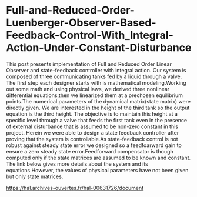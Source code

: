 # Full-and-Reduced-Order-Luenberger-Observer-Based-Feedback-Control-With_Integral-Action-Under-Constant-Disturbance
This post presents implementation of Full and Reduced Order Linear Observer and state-feedback controller with integral action.
Our system is composed of three communicating tanks fed by a liquid through a valve. The first step each designer starts with is mathematical modeling.Working out some math and using physical laws, we derived three nonlinear
differential equations,then we linearized them at a prechosen equilibrium points.The numerical parameters of the dynamical matrix(state matrix) were directly given.
We are interested in the height of the third tank so the output equation is the third height. The objective is to maintain this height at a specific level through a valve that feeds the first tank even in the presence of external disturbance that is assumed to be non-zero constant in this project.
Herein we were able to design a state feedback controller after proving that the system is controllable.As state-feedback control is not robust against steady state error
we designed so a feedfoarward gain to ensure a zero steady state error.Feedforward compensator is though computed only if the state matrices are assumed to be known and constant.
The link below gives more details about the system and its equations.However, the values of physical parameters have not been given but only state matrices.

https://hal.archives-ouvertes.fr/hal-00631726/document
